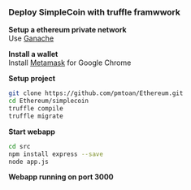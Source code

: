 ### Deploy SimpleCoin with truffle framwwork

**Setup a ethereum private network**  
Use [Ganache](https://truffleframework.com/ganache)   

**Install a wallet**  
Install [Metamask](https://metamask.io/) for Google Chrome  

**Setup project**
```bash
git clone https://github.com/pmtoan/Ethereum.git  
cd Ethereum/simplecoin  
truffle compile  
truffle migrate  
```  

**Start webapp**  
```bash
cd src
npm install express --save  
node app.js  
```

**Webapp running on port 3000**  
